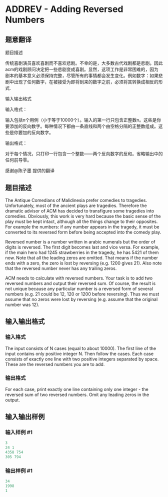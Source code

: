 # ADDREV - Adding Reversed Numbers

## 题意翻译

题目描述

传统喜剧演员喜欢喜剧而不喜欢悲剧。不幸的是，大多数古代戏剧都是悲剧。因此acm的戏剧顾问决定把一些悲剧变成喜剧。显然，这项工作是非常困难的，因为剧本的基本意义必须保持完整，尽管所有的事情都会发生变化。例如数字：如果悲剧中出现了任何数字，在被接受为即将到来的数字之前，必须将其转换成相反的形式.

输入输出格式

输入格式：

输入包括n个用例（小于等于10000个）。输入的第一行只包含正整数n。这些是你要添加的反向数字。每种情况下都由一条直线和两个由空格分隔的正整数组成。这些是你要加的反向数字。

输出格式：

对于每个情况，只打印一行包含一个整数——两个反向数字的反和。省略输出中的任何前导零。

感谢@陈子墨 提供的翻译

## 题目描述

The Antique Comedians of Malidinesia prefer comedies to tragedies. Unfortunately, most of the ancient plays are tragedies. Therefore the dramatic advisor of ACM has decided to transfigure some tragedies into comedies. Obviously, this work is very hard because the basic sense of the play must be kept intact, although all the things change to their opposites. For example the numbers: if any number appears in the tragedy, it must be converted to its reversed form before being accepted into the comedy play.

Reversed number is a number written in arabic numerals but the order of digits is reversed. The first digit becomes last and vice versa. For example, if the main hero had 1245 strawberries in the tragedy, he has 5421 of them now. Note that all the leading zeros are omitted. That means if the number ends with a zero, the zero is lost by reversing (e.g. 1200 gives 21). Also note that the reversed number never has any trailing zeros.

ACM needs to calculate with reversed numbers. Your task is to add two reversed numbers and output their reversed sum. Of course, the result is not unique because any particular number is a reversed form of several numbers (e.g. 21 could be 12, 120 or 1200 before reversing). Thus we must assume that no zeros were lost by reversing (e.g. assume that the original number was 12).

## 输入输出格式

### 输入格式

The input consists of N cases (equal to about 10000). The first line of the input contains only positive integer N. Then follow the cases. Each case consists of exactly one line with two positive integers separated by space. These are the reversed numbers you are to add.

### 输出格式

For each case, print exactly one line containing only one integer - the reversed sum of two reversed numbers. Omit any leading zeros in the output.

## 输入输出样例

### 输入样例 #1

```cpp
3
24 1
4358 754
305 794
```


### 输出样例 #1

```cpp
34
1998
1
```


